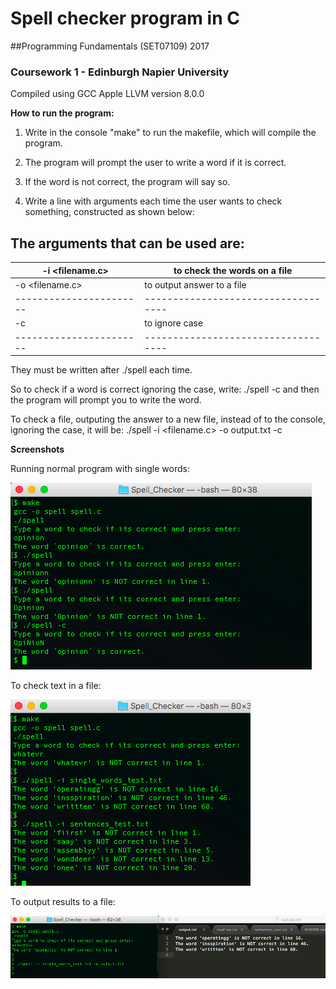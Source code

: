 # Spell checker program in C

##Programming Fundamentals (SET07109) 2017

### Coursework 1 - Edinburgh Napier University

Compiled using GCC Apple LLVM version 8.0.0

**How to run the program:**

1. Write in the console "make" to run the makefile, which will compile the program.

2. The program will prompt the user to write a word if it is correct.

3. If the word is not correct, the program will say so.

4. Write a line with arguments each time the user wants to check something, constructed as shown below:


The arguments that can be used are:
-------------------------------------------------------------
|	-i <filename.c>		|	to check the words on a file 	|
|-----------------------|-----------------------------------|
|	-o <filename.c>		|	to output answer to a file 		|
|-----------------------|-----------------------------------|
|	-c 					|	to ignore case			 		|
|-----------------------|-----------------------------------|

They must be written after ./spell each time.

So to check if a word is correct ignoring the case, write:
./spell -c
and then the program will prompt you to write the word.

To check a file, outputing the answer to a new file, instead of to the console, ignoring the case, it will be:
./spell -i <filename.c> -o output.txt -c

**Screenshots**

Running normal program with single words:

![Screenshot](screenshots/normal-case.png)

To check text in a file:

![Screenshot](screenshots/files.png)

To output results to a file:

![Screenshot](screenshots/output.png)